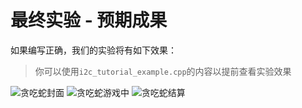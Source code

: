 # 最终实验 - 预期成果

如果编写正确，我们的实验将有如下效果：

> 你可以使用`i2c_tutorial_example.cpp`的内容以提前查看实验效果

<div class="w-full py-10 flex flex-row items-center justify-center">

<img class="w-1/3" src="/03/003-tutorial-cover.jpg" alt="贪吃蛇封面" />
<img class="w-1/3" src="/03/004-tutorial-gaming.jpg" alt="贪吃蛇游戏中" />
<img class="w-1/3" src="/03/005-tutorial-over.jpg" alt="贪吃蛇结算" />

</div>
